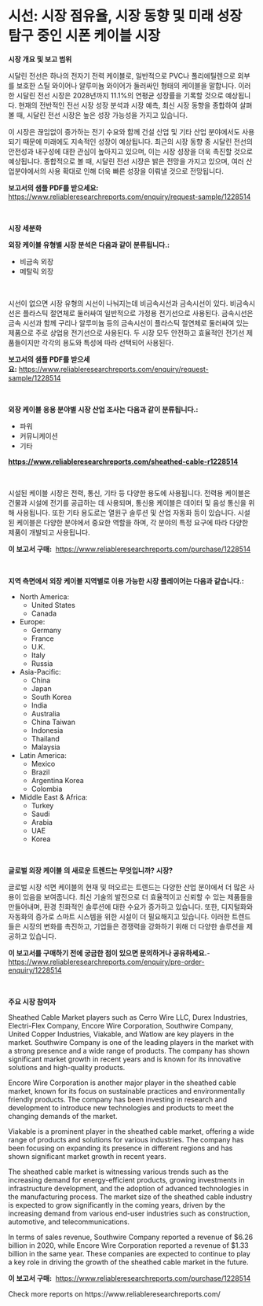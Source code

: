 <p><h1>시선: 시장 점유율, 시장 동향 및 미래 성장 탐구 중인 시폰 케이블 시장</h1></p><p><strong>시장 개요 및 보고 범위</strong></p>
<p><p>시달린 전선은 하나의 전자기 전력 케이블로, 일반적으로 PVC나 폴리에틸렌으로 외부를 보호한 스틸 와이어나 알루미늄 와이어가 둘러싸인 형태의 케이블을 말합니다. 이러한 시달린 전선 시장은 2028년까지 11.1%의 연평균 성장률을 기록할 것으로 예상됩니다. 현재의 전반적인 전선 시장 성장 분석과 시장 예측, 최신 시장 동향을 종합하여 살펴볼 때, 시달린 전선 시장은 높은 성장 가능성을 가지고 있습니다.</p><p>이 시장은 끊임없이 증가하는 전기 수요와 함께 건설 산업 및 기타 산업 분야에서도 사용되기 때문에 미래에도 지속적인 성장이 예상됩니다. 최근의 시장 동향 중 시달린 전선의 안전성과 내구성에 대한 관심이 높아지고 있으며, 이는 시장 성장을 더욱 촉진할 것으로 예상됩니다. 종합적으로 볼 때, 시달린 전선 시장은 밝은 전망을 가지고 있으며, 여러 산업분야에서의 사용 확대로 인해 더욱 빠른 성장을 이뤄낼 것으로 전망됩니다.</p></p>
<p><strong>보고서의 샘플 PDF를 받으세요:</strong> <a href="https://www.reliableresearchreports.com/enquiry/request-sample/1228514">https://www.reliableresearchreports.com/enquiry/request-sample/1228514</a></p>
<p>&nbsp;</p>
<p><strong>시장 세분화</strong></p>
<p><strong>외장 케이블 유형별 시장 분석은 다음과 같이 분류됩니다.:</strong></p>
<p><ul><li>비금속 외장</li><li>메탈릭 외장</li></ul></p>
<p>&nbsp;</p>
<p><p>시선이 없으면 시장 유형의 시선이 나눠지는데 비금속시선과 금속시선이 있다. 비금속시선은 플라스틱 절연체로 둘러싸여 일반적으로 가정용 전기선으로 사용된다. 금속시선은 금속 시선과 함께 구리나 알루미늄 등의 금속시선이 플라스틱 절연체로 둘러싸여 있는 제품으로 주로 상업용 전기선으로 사용된다. 두 시장 모두 안전하고 효율적인 전기선 제품들이지만 각각의 용도와 특성에 따라 선택되어 사용된다.</p></p>
<p><strong>보고서의 샘플 PDF를 받으세요:</strong>&nbsp;<a href="https://www.reliableresearchreports.com/enquiry/request-sample/1228514">https://www.reliableresearchreports.com/enquiry/request-sample/1228514</a></p>
<p>&nbsp;</p>
<p><strong> 외장 케이블 응용 분야별 시장 산업 조사는 다음과 같이 분류됩니다.:</strong></p>
<p><ul><li>파워</li><li>커뮤니케이션</li><li>기타</li></ul></p>
<p><strong><a href="https://www.reliableresearchreports.com/sheathed-cable-r1228514">https://www.reliableresearchreports.com/sheathed-cable-r1228514</a></strong></p>
<p>&nbsp;</p>
<p><p>시설된 케이블 시장은 전력, 통신, 기타 등 다양한 용도에 사용됩니다. 전력용 케이블은 건물과 시설에 전기를 공급하는 데 사용되며, 통신용 케이블은 데이터 및 음성 통신을 위해 사용됩니다. 또한 기타 용도로는 열원구 솔루션 및 산업 자동화 등이 있습니다. 시설된 케이블은 다양한 분야에서 중요한 역할을 하며, 각 분야의 특정 요구에 따라 다양한 제품이 개발되고 사용됩니다.</p></p>
<p><strong>이 보고서 구매:</strong>&nbsp; <a href="https://www.reliableresearchreports.com/purchase/1228514">https://www.reliableresearchreports.com/purchase/1228514</a></p>
<p>&nbsp;</p>
<p><strong>지역 측면에서 외장 케이블 지역별로 이용 가능한 시장 플레이어는 다음과 같습니다.:</strong></p>
<p><ul>
    <li>
        North America:
        <ul>
            <li>United States</li>
            <li>Canada</li>
        </ul>
    </li>
    <li>
        Europe:
        <ul>
            <li>Germany</li>
            <li>France</li>
            <li>U.K.</li>
            <li>Italy</li>
            <li>Russia</li>
        </ul>
    </li>
    <li>
        Asia-Pacific:
        <ul>
            <li>China</li>
            <li>Japan</li>
            <li>South Korea</li>
            <li>India</li>
            <li>Australia</li>
            <li>China Taiwan</li>
            <li>Indonesia</li>
            <li>Thailand</li>
            <li>Malaysia</li>
        </ul>
    </li>
    <li>
        Latin America:
        <ul>
            <li>Mexico</li>
            <li>Brazil</li>
            <li>Argentina Korea</li>
            <li>Colombia</li>
        </ul>
    </li>
    <li>
        Middle East & Africa:
        <ul>
            <li>Turkey</li>
            <li>Saudi</li>
            <li>Arabia</li>
            <li>UAE</li>
            <li>Korea</li>
        </ul>
    </li>
    </ul></p>
<p>&nbsp;</p>
<p><strong>글로벌 외장 케이블 의 새로운 트렌드는 무엇입니까? 시장?</strong></p>
<p><p>글로벌 시장 석면 케이블의 현재 및 떠오르는 트렌드는 다양한 산업 분야에서 더 많은 사용이 있음을 보여줍니다. 최신 기술의 발전으로 더 효율적이고 신뢰할 수 있는 제품들을 만들어내며, 환경 친화적인 솔루션에 대한 수요가 증가하고 있습니다. 또한, 디지털화와 자동화의 증가로 스마트 시스템을 위한 시설이 더 필요해지고 있습니다. 이러한 트렌드들은 시장의 변화를 촉진하고, 기업들은 경쟁력을 강화하기 위해 더 다양한 솔루션을 제공하고 있습니다.</p></p>
<p><strong>이 보고서를 구매하기 전에 궁금한 점이 있으면 문의하거나 공유하세요.</strong>- <a href="https://www.reliableresearchreports.com/enquiry/pre-order-enquiry/1228514">https://www.reliableresearchreports.com/enquiry/pre-order-enquiry/1228514</a></p>
<p>&nbsp;</p>
<p><strong>주요 시장 참여자</strong></p>
<p><p>Sheathed Cable Market players such as Cerro Wire LLC, Durex Industries, Electri-Flex Company, Encore Wire Corporation, Southwire Company, United Copper Industries, Viakable, and Watlow are key players in the market. Southwire Company is one of the leading players in the market with a strong presence and a wide range of products. The company has shown significant market growth in recent years and is known for its innovative solutions and high-quality products. </p><p>Encore Wire Corporation is another major player in the sheathed cable market, known for its focus on sustainable practices and environmentally friendly products. The company has been investing in research and development to introduce new technologies and products to meet the changing demands of the market. </p><p>Viakable is a prominent player in the sheathed cable market, offering a wide range of products and solutions for various industries. The company has been focusing on expanding its presence in different regions and has shown significant market growth in recent years.</p><p>The sheathed cable market is witnessing various trends such as the increasing demand for energy-efficient products, growing investments in infrastructure development, and the adoption of advanced technologies in the manufacturing process. The market size of the sheathed cable industry is expected to grow significantly in the coming years, driven by the increasing demand from various end-user industries such as construction, automotive, and telecommunications.</p><p>In terms of sales revenue, Southwire Company reported a revenue of $6.26 billion in 2020, while Encore Wire Corporation reported a revenue of $1.33 billion in the same year. These companies are expected to continue to play a key role in driving the growth of the sheathed cable market in the future.</p></p>
<p><strong>이 보고서 구매:</strong>&nbsp;&nbsp;<a href="https://www.reliableresearchreports.com/purchase/1228514">https://www.reliableresearchreports.com/purchase/1228514</a></p>
<p>Check more reports on https://www.reliableresearchreports.com/</p>